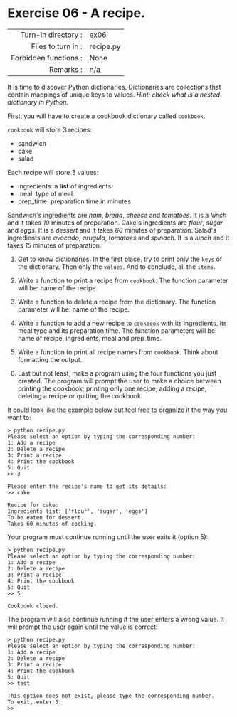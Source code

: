 # Exercise 06 - A recipe.

|                         |                    |
| -----------------------:| ------------------ |
|   Turn-in directory :   |  ex06              |
|   Files to turn in :    |  recipe.py         |
|   Forbidden functions : |  None              |
|   Remarks :             |  n/a               |

It is time to discover Python dictionaries. Dictionaries are collections that contain mappings of unique keys to values.
*Hint: check what is a nested dictionary in Python.*

First, you will have to create a cookbook dictionary called `cookbook`.

`cookbook` will store 3 recipes:
* sandwich
* cake
* salad

Each recipe will store 3 values:
* ingredients: a **list** of ingredients
* meal: type of meal
* prep_time: preparation time in minutes

Sandwich's ingredients are *ham*, *bread*, *cheese* and *tomatoes*. It is a *lunch* and it takes *10* minutes of preparation.
Cake's ingredients are *flour*, *sugar* and *eggs*. It is a *dessert* and it takes *60* minutes of preparation.
Salad's ingredients are *avocado*, *arugula*, *tomatoes* and *spinach*. It is a *lunch* and it takes *15* minutes of preparation.

1. Get to know dictionaries. In the first place, try to print only the `keys` of the dictionary. Then only the `values`. And to conclude, all the `items`.

2. Write a function to print a recipe from `cookbook`. The function parameter will be: name of the recipe.

3. Write a function to delete a recipe from the dictionary. The function parameter will be: name of the recipe.

4. Write a function to add a new recipe to `cookbook` with its ingredients, its meal type and its preparation time. The function parameters will be: name of recipe, ingredients, meal and prep_time.

5. Write a function to print all recipe names from `cookbook`. Think about formatting the output.

6. Last but not least, make a program using the four functions you just created.
The program will prompt the user to make a choice between printing the cookbook, printing only one recipe, adding a recipe, deleting a recipe or quitting the cookbook.

It could look like the example below but feel free to organize it the way you want to:

```console
> python recipe.py
Please select an option by typing the corresponding number:
1: Add a recipe
2: Delete a recipe
3: Print a recipe
4: Print the cookbook
5: Quit
>> 3

Please enter the recipe's name to get its details:
>> cake

Recipe for cake:
Ingredients list: ['flour', 'sugar', 'eggs']
To be eaten for dessert.
Takes 60 minutes of cooking.
```

Your program must continue running until the user exits it (option 5):

```console
> python recipe.py
Please select an option by typing the corresponding number:
1: Add a recipe
2: Delete a recipe
3: Print a recipe
4: Print the cookbook
5: Quit
>> 5

Cookbook closed.
```

The program will also continue running if the user enters a wrong value.
It will prompt the user again until the value is correct:

```console
> python recipe.py
Please select an option by typing the corresponding number:
1: Add a recipe
2: Delete a recipe
3: Print a recipe
4: Print the cookbook
5: Quit
>> test

This option does not exist, please type the corresponding number.
To exit, enter 5.
>> 
```
